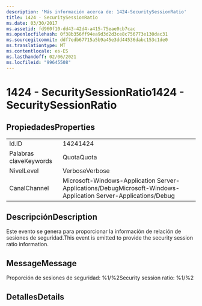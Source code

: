 ```yaml
---
description: 'Más información acerca de: 1424-SecuritySessionRatio'
title: 1424 - SecuritySessionRatio
ms.date: 03/30/2017
ms.assetid: fd960f10-dd43-42d4-a415-75eae0cb7cac
ms.openlocfilehash: 0f38b356ff94ea9d3d2d3ce8c756773e130dac31
ms.sourcegitcommit: ddf7edb67715a5b9a45e3dd44536dabc153c1de0
ms.translationtype: MT
ms.contentlocale: es-ES
ms.lasthandoff: 02/06/2021
ms.locfileid: "99645508"
---
```

# <a name="1424---securitysessionratio"></a><span data-ttu-id="51091-103">1424 - SecuritySessionRatio</span><span class="sxs-lookup"><span data-stu-id="51091-103">1424 - SecuritySessionRatio</span></span>

## <a name="properties"></a><span data-ttu-id="51091-104">Propiedades</span><span class="sxs-lookup"><span data-stu-id="51091-104">Properties</span></span>  
  
|||  
|-|-|  
|<span data-ttu-id="51091-105">Id.</span><span class="sxs-lookup"><span data-stu-id="51091-105">ID</span></span>|<span data-ttu-id="51091-106">1424</span><span class="sxs-lookup"><span data-stu-id="51091-106">1424</span></span>|  
|<span data-ttu-id="51091-107">Palabras clave</span><span class="sxs-lookup"><span data-stu-id="51091-107">Keywords</span></span>|<span data-ttu-id="51091-108">Quota</span><span class="sxs-lookup"><span data-stu-id="51091-108">Quota</span></span>|  
|<span data-ttu-id="51091-109">Nivel</span><span class="sxs-lookup"><span data-stu-id="51091-109">Level</span></span>|<span data-ttu-id="51091-110">Verbose</span><span class="sxs-lookup"><span data-stu-id="51091-110">Verbose</span></span>|  
|<span data-ttu-id="51091-111">Canal</span><span class="sxs-lookup"><span data-stu-id="51091-111">Channel</span></span>|<span data-ttu-id="51091-112">Microsoft-Windows-Application Server-Applications/Debug</span><span class="sxs-lookup"><span data-stu-id="51091-112">Microsoft-Windows-Application Server-Applications/Debug</span></span>|  
  
## <a name="description"></a><span data-ttu-id="51091-113">Descripción</span><span class="sxs-lookup"><span data-stu-id="51091-113">Description</span></span>  

 <span data-ttu-id="51091-114">Este evento se genera para proporcionar la información de relación de sesiones de seguridad.</span><span class="sxs-lookup"><span data-stu-id="51091-114">This event is emitted to provide the security session ratio information.</span></span>  
  
## <a name="message"></a><span data-ttu-id="51091-115">Message</span><span class="sxs-lookup"><span data-stu-id="51091-115">Message</span></span>  

 <span data-ttu-id="51091-116">Proporción de sesiones de seguridad: %1/%2</span><span class="sxs-lookup"><span data-stu-id="51091-116">Security session ratio: %1/%2</span></span>  
  
## <a name="details"></a><span data-ttu-id="51091-117">Detalles</span><span class="sxs-lookup"><span data-stu-id="51091-117">Details</span></span>
